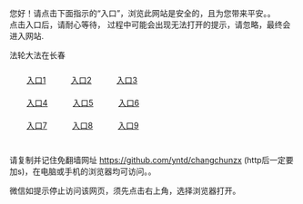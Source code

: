 您好！请点击下面指示的“入口”，浏览此网站是安全的，且为您带来平安。。 <br/>
点击入口后，请耐心等待， 过程中可能会出现无法打开的提示，请忽略，最终会进入网站. </br>

法轮大法在长春<br/>
<div style="padding:10px"><a style="margin:20px" target="_blank" href="https://dvbivk5zd6m7g.cloudfront.net/2Qpsp?ppnytw" id="ccLink1" rel="nofollow">入口1</a> <a target="_blank" style="margin:20px" href="https://d13vowdco9vb7j.cloudfront.net/2Qpsp?nsexuwxo" id="ccLink2" rel="nofollow">入口2</a> <a style="margin:20px" target="_blank" href="https://d2nsxygx1iclfl.cloudfront.net/2Qpsp?fevwir" id="ccLink3" rel="nofollow">入口3</a></div>

<div style="padding:10px" ><a style="margin:20px" target="_blank" href="https://dvbivk5zd6m7g.cloudfront.net/2Qpsp?ppnytw" id="ccLink4" rel="nofollow">入口4</a> <a style="margin:20px" href="https://d13vowdco9vb7j.cloudfront.net/2Qpsp?nsexuwxo" target="_blank" id="ccLink5" rel="nofollow">入口5</a> <a style="margin:20px" href="https://d2nsxygx1iclfl.cloudfront.net/2Qpsp?fevwir" target="_blank" id="ccLink6" rel="nofollow">入口6</a></div>

<div style="padding:10px"><a style="margin:20px" target="_blank" href="https://dvbivk5zd6m7g.cloudfront.net/2Qpsp?ppnytw" id="ccLink7" rel="nofollow">入口7</a> <a style="margin:20px" href="https://d13vowdco9vb7j.cloudfront.net/2Qpsp?nsexuwxo" target="_blank" id="ccLink8" rel="nofollow">入口8</a> <a style="margin:20px" target="_blank" href="https://d2nsxygx1iclfl.cloudfront.net/2Qpsp?fevwir" id="ccLink9" rel="nofollow">入口9</a></div>

<br/>



请复制并记住免翻墙网址 https://github.com/yntd/changchunzx (http后一定要加s)，在电脑或手机的浏览器均可访问。。<br/>

微信如提示停止访问该网页，须先点击右上角，选择浏览器打开。
